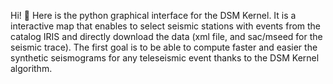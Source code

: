 Hi! 👋
Here is the python graphical interface for the DSM Kernel. It is a interactive map that enables to select seismic stations with events from the catalog IRIS and directly download the data 
(xml file, and sac/mseed for the seismic trace). The first goal is to be able to compute faster and easier the synthetic seismograms for any teleseismic event thanks to the DSM Kernel algorithm.
